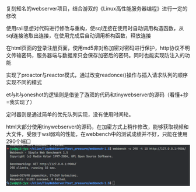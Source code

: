 复刻知名的webserver项目，结合游双的《Linux高性能服务器编程》进行一定的修改

使用raii思想对代码进行修改与重构，使sql连接在使用时自动调用构造函数，从sql连接池取出连接，在使用完成后自动调用析构函数，释放连接

在html页面的登录注册页面，使用md5非对称加密对密码进行保护，http协议不明文传输密码，服务器端与数据库只会保存加密后的密码。同时也能实现防注入的功能

实现了proactor与reactor模式，通过改变readonce()操作与插入请求队列的顺序实现不同的模式

et与lt与oneshot的逻辑则是借鉴了游双的代码和tinywebserver的源码（看懂+抄=我实现了）

定时器则是通过简单的优先队列实现，没有使用时间轮。

html大部分使用tinywebserver的源码，在加密方式上稍作修改，能够获取视频和大文件，受限于wsl弱鸡的性能，在webbench中的测试成绩并不好，只能在使用290个端口![测试结果](root/webbench.png)
